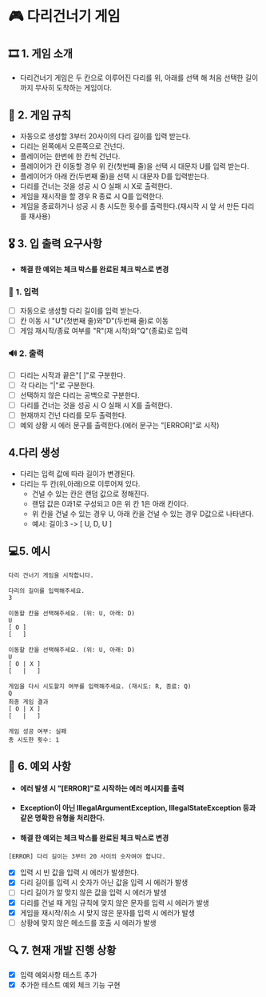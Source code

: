 # 🎮 다리건너기 게임

## 🎞 1. 게임 소개
* 다리건너기 게임은 두 칸으로 이루어진 다리를 위, 아래를 선택 해 처음 선택한 길이까지 무사히 도착하는 게임이다.
## 🎲 2. 게임 규칙
* 자동으로 생성할 3부터 20사이의 다리 길이를 입력 받는다.
* 다리는 왼쪽에서 오른쪽으로 건넌다.
* 플레이어는 한번에 한 칸씩 건넌다.
* 플레이어가 칸 이동할 경우 위 칸(첫번째 줄)을 선택 시 대문자 U를 입력 받는다.
* 플레이어가 아래 칸(두번째 줄)을 선택 시 대문자 D를 입력받는다.
* 다리를 건너는 것을 성공 시 O 실패 시 X로 출력한다.
* 게임을 재시작을 할 경우 R 종료 시 Q를 입력한다.
* 게임을 종료하거나 성공 시 총 시도한 횟수를 출력한다.(재시작 시 앞 서 만든 다리를 재사용)
## 🎖 3. 입 출력 요구사항
* #### 해결 한 예외는 체크 박스를 완료된 체크 박스로 변경
### 🎤 1. 입력
* [ ] 자동으로 생성할 다리 길이를 입력 받는다.
* [ ] 칸 이동 시 "U"(첫번째 줄)와"D"(두번째 줄)로 이동
* [ ] 게임 재시작/종료 여부를 "R"(재 시작)와"Q"(종료)로 입력
### 🔊 2. 출력
* [ ] 다리는 시작과 끝은"[ ]"로 구분한다.
* [ ] 각 다리는 "|"로 구분한다.
* [ ] 선택하지 않은 다리는 공백으로 구분한다.
* [ ] 다리를 건너는 것을 성공 시 O 실패 시 X를 출력한다.
* [ ] 현재까지 건넌 다리를 모두 출력한다.
* [ ] 예외 상황 시 에러 문구를 출력한다.(에러 문구는 "[ERROR]"로 시작)
## 4.다리 생성
* 다리는 입력 값에 따라 길이가 변경된다.
* 다리는 두 칸(위,아래)으로 이루어져 있다.
  * 건널 수 있는 칸은 랜덤 값으로 정해진다.
  * 랜덤 값은 0과1로 구성되고 0은 위 칸 1은 아래 칸이다.
  * 위 칸을 건널 수 있는 경우 U, 아래 칸을 건널 수 있는 경우 D값으로 나타낸다.
  * 예시: 길이:3 -> [ U, D, U ]
## 💻5. 예시 
```
다리 건너기 게임을 시작합니다.

다리의 길이를 입력해주세요.
3

이동할 칸을 선택해주세요. (위: U, 아래: D)
U
[ O ]
[   ]

이동할 칸을 선택해주세요. (위: U, 아래: D)
U
[ O | X ]
[   |   ]

게임을 다시 시도할지 여부를 입력해주세요. (재시도: R, 종료: Q)
Q
최종 게임 결과
[ O | X ]
[   |   ]

게임 성공 여부: 실패
총 시도한 횟수: 1
```
## 📌 6. 예외 사항
* #### 에러 발생 시 "[ERROR]"로 시작하는 에러 메시지를 출력
* #### Exception이 아닌 IllegalArgumentException, IllegalStateException 등과 같은 명확한 유형을 처리한다.
* #### 해결 한 예외는 체크 박스를 완료된 체크 박스로 변경
```
[ERROR] 다리 길이는 3부터 20 사이의 숫자여야 합니다.
```
* [x] 입력 시 빈 값을 입력 시 에러가 발생한다.
* [x] 다리 길이를 입력 시 숫자가 아닌 값을 입력 시 에러가 발생
* [ ] 다리 길이가 알 맞지 않은 값을 입력 시 에러가 발생
* [x] 다리를 건널 때 게임 규칙에 맞지 않은 문자를 입력 시 에러가 발생
* [x] 게임을 재시작/취소 시 맞지 않은 문자를 입력 시 에러가 발생
* [ ] 상황에 맞지 않은 메소드를 호출 시 에러가 발생 
## 🔍 7. 현재 개발 진행 상황
* [x] 입력 예외사항 테스트 추가
* [x] 추가한 테스트 예외 체크 기능 구현
